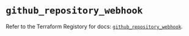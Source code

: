 # `github_repository_webhook`

Refer to the Terraform Registory for docs: [`github_repository_webhook`](https://registry.terraform.io/providers/integrations/github/5.41.0/docs/resources/repository_webhook).
